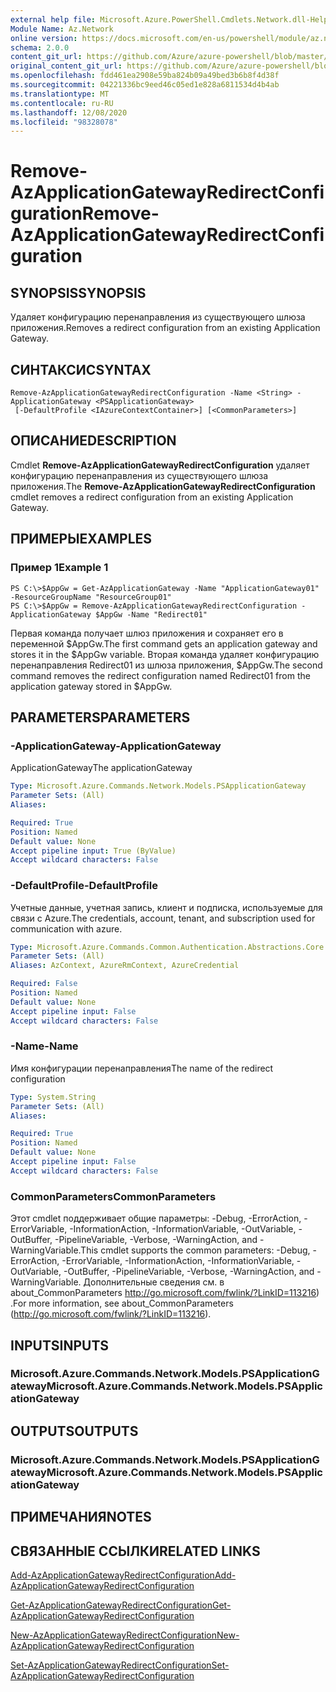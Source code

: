 ```yaml
---
external help file: Microsoft.Azure.PowerShell.Cmdlets.Network.dll-Help.xml
Module Name: Az.Network
online version: https://docs.microsoft.com/en-us/powershell/module/az.network/remove-azapplicationgatewayredirectconfiguration
schema: 2.0.0
content_git_url: https://github.com/Azure/azure-powershell/blob/master/src/Network/Network/help/Remove-AzApplicationGatewayRedirectConfiguration.md
original_content_git_url: https://github.com/Azure/azure-powershell/blob/master/src/Network/Network/help/Remove-AzApplicationGatewayRedirectConfiguration.md
ms.openlocfilehash: fdd461ea2908e59ba824b09a49bed3b6b8f4d38f
ms.sourcegitcommit: 04221336bc9eed46c05ed1e828a6811534d4b4ab
ms.translationtype: MT
ms.contentlocale: ru-RU
ms.lasthandoff: 12/08/2020
ms.locfileid: "98328078"
---
```

# <span data-ttu-id="024f9-101">Remove-AzApplicationGatewayRedirectConfiguration</span><span class="sxs-lookup"><span data-stu-id="024f9-101">Remove-AzApplicationGatewayRedirectConfiguration</span></span>

## <span data-ttu-id="024f9-102">SYNOPSIS</span><span class="sxs-lookup"><span data-stu-id="024f9-102">SYNOPSIS</span></span>
<span data-ttu-id="024f9-103">Удаляет конфигурацию перенаправления из существующего шлюза приложения.</span><span class="sxs-lookup"><span data-stu-id="024f9-103">Removes a redirect configuration from an existing Application Gateway.</span></span>

## <span data-ttu-id="024f9-104">СИНТАКСИС</span><span class="sxs-lookup"><span data-stu-id="024f9-104">SYNTAX</span></span>

```
Remove-AzApplicationGatewayRedirectConfiguration -Name <String> -ApplicationGateway <PSApplicationGateway>
 [-DefaultProfile <IAzureContextContainer>] [<CommonParameters>]
```

## <span data-ttu-id="024f9-105">ОПИСАНИЕ</span><span class="sxs-lookup"><span data-stu-id="024f9-105">DESCRIPTION</span></span>
<span data-ttu-id="024f9-106">Cmdlet **Remove-AzApplicationGatewayRedirectConfiguration** удаляет конфигурацию перенаправления из существующего шлюза приложения.</span><span class="sxs-lookup"><span data-stu-id="024f9-106">The **Remove-AzApplicationGatewayRedirectConfiguration** cmdlet removes a redirect configuration from an existing Application Gateway.</span></span>

## <span data-ttu-id="024f9-107">ПРИМЕРЫ</span><span class="sxs-lookup"><span data-stu-id="024f9-107">EXAMPLES</span></span>

### <span data-ttu-id="024f9-108">Пример 1</span><span class="sxs-lookup"><span data-stu-id="024f9-108">Example 1</span></span>
```
PS C:\>$AppGw = Get-AzApplicationGateway -Name "ApplicationGateway01" -ResourceGroupName "ResourceGroup01"
PS C:\>$AppGw = Remove-AzApplicationGatewayRedirectConfiguration -ApplicationGateway $AppGw -Name "Redirect01"
```

<span data-ttu-id="024f9-109">Первая команда получает шлюз приложения и сохраняет его в переменной $AppGw.</span><span class="sxs-lookup"><span data-stu-id="024f9-109">The first command gets an application gateway and stores it in the $AppGw variable.</span></span>
<span data-ttu-id="024f9-110">Вторая команда удаляет конфигурацию перенаправления Redirect01 из шлюза приложения, $AppGw.</span><span class="sxs-lookup"><span data-stu-id="024f9-110">The second command removes the redirect configuration named Redirect01 from the application gateway stored in $AppGw.</span></span>

## <span data-ttu-id="024f9-111">PARAMETERS</span><span class="sxs-lookup"><span data-stu-id="024f9-111">PARAMETERS</span></span>

### <span data-ttu-id="024f9-112">-ApplicationGateway</span><span class="sxs-lookup"><span data-stu-id="024f9-112">-ApplicationGateway</span></span>
<span data-ttu-id="024f9-113">ApplicationGateway</span><span class="sxs-lookup"><span data-stu-id="024f9-113">The applicationGateway</span></span>

```yaml
Type: Microsoft.Azure.Commands.Network.Models.PSApplicationGateway
Parameter Sets: (All)
Aliases:

Required: True
Position: Named
Default value: None
Accept pipeline input: True (ByValue)
Accept wildcard characters: False
```

### <span data-ttu-id="024f9-114">-DefaultProfile</span><span class="sxs-lookup"><span data-stu-id="024f9-114">-DefaultProfile</span></span>
<span data-ttu-id="024f9-115">Учетные данные, учетная запись, клиент и подписка, используемые для связи с Azure.</span><span class="sxs-lookup"><span data-stu-id="024f9-115">The credentials, account, tenant, and subscription used for communication with azure.</span></span>

```yaml
Type: Microsoft.Azure.Commands.Common.Authentication.Abstractions.Core.IAzureContextContainer
Parameter Sets: (All)
Aliases: AzContext, AzureRmContext, AzureCredential

Required: False
Position: Named
Default value: None
Accept pipeline input: False
Accept wildcard characters: False
```

### <span data-ttu-id="024f9-116">-Name</span><span class="sxs-lookup"><span data-stu-id="024f9-116">-Name</span></span>
<span data-ttu-id="024f9-117">Имя конфигурации перенаправления</span><span class="sxs-lookup"><span data-stu-id="024f9-117">The name of the redirect configuration</span></span>

```yaml
Type: System.String
Parameter Sets: (All)
Aliases:

Required: True
Position: Named
Default value: None
Accept pipeline input: False
Accept wildcard characters: False
```

### <span data-ttu-id="024f9-118">CommonParameters</span><span class="sxs-lookup"><span data-stu-id="024f9-118">CommonParameters</span></span>
<span data-ttu-id="024f9-119">Этот cmdlet поддерживает общие параметры: -Debug, -ErrorAction, -ErrorVariable, -InformationAction, -InformationVariable, -OutVariable, -OutBuffer, -PipelineVariable, -Verbose, -WarningAction, and -WarningVariable.</span><span class="sxs-lookup"><span data-stu-id="024f9-119">This cmdlet supports the common parameters: -Debug, -ErrorAction, -ErrorVariable, -InformationAction, -InformationVariable, -OutVariable, -OutBuffer, -PipelineVariable, -Verbose, -WarningAction, and -WarningVariable.</span></span> <span data-ttu-id="024f9-120">Дополнительные сведения см. в about_CommonParameters http://go.microsoft.com/fwlink/?LinkID=113216) .</span><span class="sxs-lookup"><span data-stu-id="024f9-120">For more information, see about_CommonParameters (http://go.microsoft.com/fwlink/?LinkID=113216).</span></span>

## <span data-ttu-id="024f9-121">INPUTS</span><span class="sxs-lookup"><span data-stu-id="024f9-121">INPUTS</span></span>

### <span data-ttu-id="024f9-122">Microsoft.Azure.Commands.Network.Models.PSApplicationGateway</span><span class="sxs-lookup"><span data-stu-id="024f9-122">Microsoft.Azure.Commands.Network.Models.PSApplicationGateway</span></span>

## <span data-ttu-id="024f9-123">OUTPUTS</span><span class="sxs-lookup"><span data-stu-id="024f9-123">OUTPUTS</span></span>

### <span data-ttu-id="024f9-124">Microsoft.Azure.Commands.Network.Models.PSApplicationGateway</span><span class="sxs-lookup"><span data-stu-id="024f9-124">Microsoft.Azure.Commands.Network.Models.PSApplicationGateway</span></span>

## <span data-ttu-id="024f9-125">ПРИМЕЧАНИЯ</span><span class="sxs-lookup"><span data-stu-id="024f9-125">NOTES</span></span>

## <span data-ttu-id="024f9-126">СВЯЗАННЫЕ ССЫЛКИ</span><span class="sxs-lookup"><span data-stu-id="024f9-126">RELATED LINKS</span></span>

[<span data-ttu-id="024f9-127">Add-AzApplicationGatewayRedirectConfiguration</span><span class="sxs-lookup"><span data-stu-id="024f9-127">Add-AzApplicationGatewayRedirectConfiguration</span></span>](./Add-AzApplicationGatewayRedirectConfiguration.md)

[<span data-ttu-id="024f9-128">Get-AzApplicationGatewayRedirectConfiguration</span><span class="sxs-lookup"><span data-stu-id="024f9-128">Get-AzApplicationGatewayRedirectConfiguration</span></span>](./Get-AzApplicationGatewayRedirectConfiguration.md)

[<span data-ttu-id="024f9-129">New-AzApplicationGatewayRedirectConfiguration</span><span class="sxs-lookup"><span data-stu-id="024f9-129">New-AzApplicationGatewayRedirectConfiguration</span></span>](./New-AzApplicationGatewayRedirectConfiguration.md)

[<span data-ttu-id="024f9-130">Set-AzApplicationGatewayRedirectConfiguration</span><span class="sxs-lookup"><span data-stu-id="024f9-130">Set-AzApplicationGatewayRedirectConfiguration</span></span>](./Set-AzApplicationGatewayRedirectConfiguration.md)
